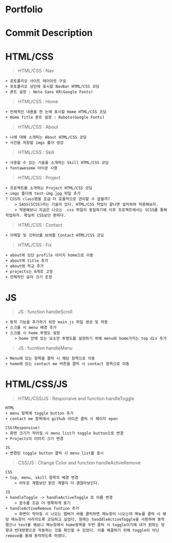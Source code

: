 # Portfolio

# Commit Description

# HTML/CSS

> HTML/CSS : Nav

```
+ 포토폴리오 사이트 레이아웃 구성
+ 포토폴리오 상단에 표시할 NavBar HTML/CSS 코딩
+ 폰트 설정 : Noto Sans KR(Google Fonts)
```

> HTML/CSS : Home

```
+ 전체적인 내용을 한 눈에 표시할 Home HTML/CSS 코딩
+ Home Title 폰트 설정 : Roboto(Google Fonts)
```

> HTML/CSS : About

```
+ 나에 대해 소개하는 About HTML/CSS 코딩
+ 사진을 저장할 imgs 폴더 생성
```

> HTML/CSS : Skill

```
+ 사용할 수 있는 기술을 소개하는 Skill HTML/CSS 코딩
+ fontawesome 아이콘 사용
```

> HTML/CSS : Project

```
+ 프로젝트를 소개하는 Project HTML/CSS 코딩
+ imgs 폴더에 test-img.jpg 파일 추가
? CSS의 class명을 조금 더 효율적으로 관리할 수 없을까?
    > SASS(SCSS)라는 기술이 있다. HTML/CSS 작업이 끝나면 설치하여 적용해보자.
    > 적용해보니 지금은 나오는 .css 파일이 동일하기에 이후 프로젝트에서는 SCSS를 통해 작업하자. 확실히 CSS보단 편하다.
```

> HTML/CSS : Contact

```
+ 이메일 및 깃허브를 보여줄 Contact HTML/CSS 코딩
```

> HTML/CSS : Fix

```
+ about에 있던 profile 이미지 home으로 이동
+ about에 title 추가
+ about에 학교 추가
+ projects는 6개로 고정
+ 전체적인 글자 크기 조정
```

# JS

> JS : function handleScroll

```
+ 동적 기능을 추가하기 위한 main.js 파일 생성 및 적용
+ 스크롤 시 menu 배경 추가
+ 스크롤 시 home 투명도 설정
    > home 안에 있는 요소만 투명도를 설정하기 위해 menu와 home가지는 top div 추가
```

> JS : fucntion handleMenu

```
+ Menu에 있는 항목을 클릭 시 해당 항목으로 이동
+ home에 있는 contact me 버튼을 클릭 시 contact 항목으로 이동
```

# HTML/CSS/JS

> HTML/CSS/JS : Responsive and function handleToggle

```
HTML
+ menu 항목에 toggle button 추가
+ contact me 항목에서 github 아이콘 클릭 시 페이지 open

CSS(Responsive)
+ 화면 크기가 작아질 시 menu list가 toggle button으로 변경
+ Projects의 이미지 크기 변경

JS
+ 변경된 toggle button 클릭 시 menu list를 표시
```

> CSS/JS : Change Color and function handleActiveRemove

```
CSS
+ top, menu, skill 항목의 배경 변경
    > 어두운 계열보단 밝은 계열이 더 괜찮아보인다.

JS
+ handleToggle -> handleActiveToggle 로 이름 변경
    > 함수를 조금 더 명확하게 표기
+ handleActiveRemove funtion 추가
    > 화면이 작아질 시 나오는 햄버거 바를 클릭하면 메뉴창이 나오는데 메뉴를 클릭 시 해당 메뉴창이 사라지도록 코딩하고 싶었다. 원래는 handdleActiveToggle을 사용하여 동작했으나 test를 해보니 메뉴창에서 home항목을 두번 클릭 시 toggle이기에 내가 원하는 방향과 반대방향으로 작동하는 것을 확인할 수 있었다. 이를 해결하기 위해 toggle이 아닌 remove를 통해 동작하도록 하였다.
```
